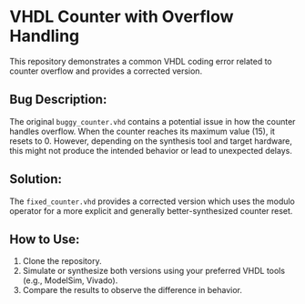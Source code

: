 # VHDL Counter with Overflow Handling
This repository demonstrates a common VHDL coding error related to counter overflow and provides a corrected version.

## Bug Description:
The original `buggy_counter.vhd` contains a potential issue in how the counter handles overflow. When the counter reaches its maximum value (15), it resets to 0. However, depending on the synthesis tool and target hardware, this might not produce the intended behavior or lead to unexpected delays. 

## Solution:
The `fixed_counter.vhd` provides a corrected version which uses the modulo operator for a more explicit and generally better-synthesized counter reset.

## How to Use:
1. Clone the repository.
2. Simulate or synthesize both versions using your preferred VHDL tools (e.g., ModelSim, Vivado).
3. Compare the results to observe the difference in behavior.